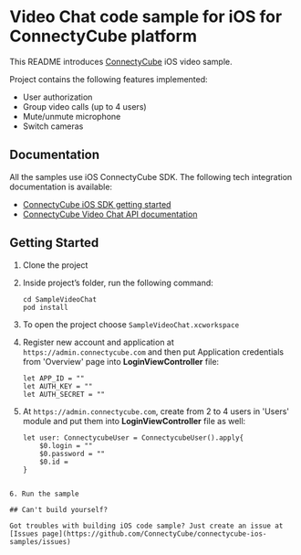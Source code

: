 # Video Chat code sample for iOS for ConnectyCube platform 

This README introduces [ConnectyCube](https://connectycube.com) iOS video sample. 

Project contains the following features implemented:
- User authorization
- Group video calls (up to 4 users)
- Mute/unmute microphone
- Switch cameras

## Documentation

All the samples use iOS ConnectyCube SDK. The following tech integration documentation is available:

- [ConnectyCube iOS SDK getting started](https://developers.connectycube.com/ios/)
- [ConnectyCube Video Chat API documentation](https://developers.connectycube.com/ios/videocalling)

## Getting Started

1. Clone the project
2. Inside project’s folder, run the following command:

	```
	cd SampleVideoChat
	pod install
	```

3. To open the project choose ```SampleVideoChat.xcworkspace```
4. Register new account and application at `https://admin.connectycube.com` and then put Application credentials from 'Overview' page into **LoginViewController** file:

	```
	let APP_ID = ""  
	let AUTH_KEY = ""
	let AUTH_SECRET = ""
	```

5. At `https://admin.connectycube.com`, create from 2 to 4 users in 'Users' module and put them into	**LoginViewController** file as well:

	```
	let user: ConnectycubeUser = ConnectycubeUser().apply{
	    $0.login = ""
	    $0.password = ""
	    $0.id = 
	}
```
 
6. Run the sample

## Can't build yourself?

Got troubles with building iOS code sample? Just create an issue at [Issues page](https://github.com/ConnectyCube/connectycube-ios-samples/issues)
